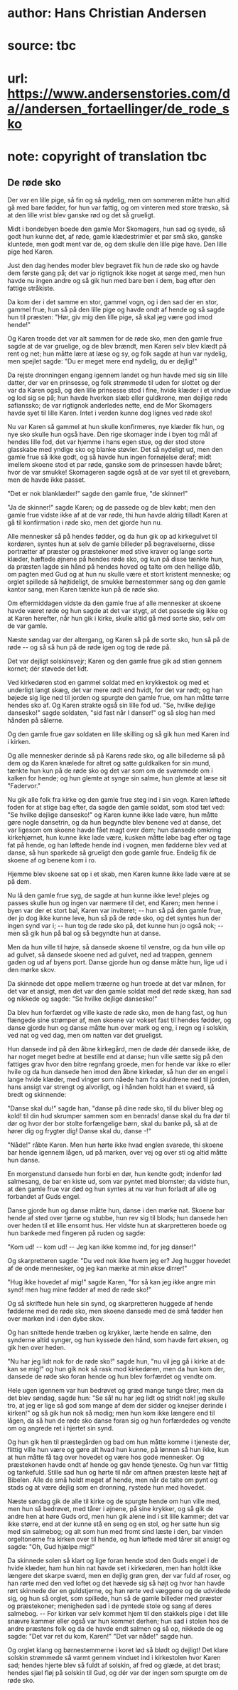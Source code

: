 # author: Hans Christian Andersen
# source: tbc
# url: https://www.andersenstories.com/da//andersen_fortaellinger/de_rode_sko
# note: copyright of translation tbc

## De røde sko 

Der var en lille pige, så fin og så nydelig, men om sommeren måtte hun
altid gå med bare fødder, for hun var fattig, og om vinteren med store
træsko, så at den lille vrist blev ganske rød og det så grueligt.

Midt i bondebyen boede den gamle Mor Skomagers, hun sad og syede, så
godt hun kunne det, af røde, gamle klædestrimler et par små sko, ganske
kluntede, men godt ment var de, og dem skulle den lille pige have. Den
lille pige hed Karen.

Just den dag hendes moder blev begravet fik hun de røde sko og havde dem
første gang på; det var jo rigtignok ikke noget at sørge med, men hun
havde nu ingen andre og så gik hun med bare ben i dem, bag efter den
fattige stråkiste.

Da kom der i det samme en stor, gammel vogn, og i den sad der en stor,
gammel frue, hun så på den lille pige og havde ondt af hende og så sagde
hun til præsten: "Hør, giv mig den lille pige, så skal jeg være god
imod hende!"

Og Karen troede det var alt sammen for de røde sko, men den gamle frue
sagde at de var gruelige, og de blev brændt, men Karen selv blev klædt
på rent og net; hun måtte lære at læse og sy, og folk sagde at hun var
nydelig, men spejlet sagde: "Du er meget mere end nydelig, du er
dejlig!"

Da rejste dronningen engang igennem landet og hun havde med sig sin
lille datter, der var en prinsesse, og folk strømmede til uden for
slottet og der var da Karen også, og den lille prinsesse stod i fine,
hvide klæder i et vindue og lod sig se på; hun havde hverken slæb eller
guldkrone, men dejlige røde safianssko; de var rigtignok anderledes
nette, end de Mor Skomagers havde syet til lille Karen. Intet i verden
kunne dog lignes ved røde sko!

Nu var Karen så gammel at hun skulle konfirmeres, nye klæder fik hun, og
nye sko skulle hun også have. Den rige skomager inde i byen tog mål af
hendes lille fod, det var hjemme i hans egen stue, og der stod store
glasskabe med yndige sko og blanke støvler. Det så nydeligt ud, men den
gamle frue så ikke godt, og så havde hun ingen fornøjelse deraf; midt
imellem skoene stod et par røde, ganske som de prinsessen havde båret;
hvor de var smukke! Skomageren sagde også at de var syet til et
grevebarn, men de havde ikke passet.

"Det er nok blanklæder!" sagde den gamle frue, "de skinner!"

"Ja de skinner!" sagde Karen; og de passede og de blev købt; men den
gamle frue vidste ikke af at de var røde, thi hun havde aldrig tilladt
Karen at gå til konfirmation i røde sko, men det gjorde hun nu.

Alle mennesker så på hendes fødder, og da hun gik op ad kirkegulvet til
kordøren, syntes hun at selv de gamle billeder på begravelserne, disse
portrætter af præster og præstekoner med stive kraver og lange sorte
klæder, hæftede øjnene på hendes røde sko, og kun på disse tænkte hun,
da præsten lagde sin hånd på hendes hoved og talte om den hellige dåb,
om pagten med Gud og at hun nu skulle være et stort kristent menneske;
og orglet spillede så højtideligt, de smukke børnestemmer sang og den
gamle kantor sang, men Karen tænkte kun på de røde sko.

Om eftermiddagen vidste da den gamle frue af alle mennesker at skoene
havde været røde og hun sagde at det var stygt, at det passede sig ikke
og at Karen herefter, når hun gik i kirke, skulle altid gå med sorte
sko, selv om de var gamle.

Næste søndag var der altergang, og Karen så på de sorte sko, hun så på
de røde -- og så så hun på de røde igen og tog de røde på.

Det var dejligt solskinsvejr; Karen og den gamle frue gik ad stien
gennem kornet; dér støvede det lidt.

Ved kirkedøren stod en gammel soldat med en krykkestok og med et
underligt langt skæg, det var mere rødt end hvidt, for det var rødt; og
han bøjede sig lige ned til jorden og spurgte den gamle frue, om han
måtte tørre hendes sko af. Og Karen strakte også sin lille fod ud. "Se,
hvilke dejlige dansesko!" sagde soldaten, "sid fast når I danser!" og
så slog han med hånden på sålerne.

Og den gamle frue gav soldaten en lille skilling og så gik hun med Karen
ind i kirken.

Og alle mennesker derinde så på Karens røde sko, og alle billederne så
på dem og da Karen knælede for altret og satte guldkalken for sin mund,
tænkte hun kun på de røde sko og det var som om de svømmede om i kalken
for hende; og hun glemte at synge sin salme, hun glemte at læse sit
"Fadervor."

Nu gik alle folk fra kirke og den gamle frue steg ind i sin vogn. Karen
løftede foden for at stige bag efter, da sagde den gamle soldat, som
stod tæt ved: "Se hvilke dejlige dansesko!" og Karen kunne ikke lade
være, hun måtte gøre nogle dansetrin, og da hun begyndte blev benene ved
at danse, det var ligesom om skoene havde fået magt over dem; hun
dansede omkring kirkehjørnet, hun kunne ikke lade være, kusken måtte
løbe bag efter og tage fat på hende, og han løftede hende ind i vognen,
men fødderne blev ved at danse, så hun sparkede så grueligt den gode
gamle frue. Endelig fik de skoene af og benene kom i ro.

Hjemme blev skoene sat op i et skab, men Karen kunne ikke lade være at
se på dem.

Nu lå den gamle frue syg, de sagde at hun kunne ikke leve! plejes og
passes skulle hun og ingen var nærmere til det, end Karen; men henne i
byen var der et stort bal, Karen var inviteret; -- hun så på den gamle
frue, der jo dog ikke kunne leve, hun så på de røde sko, og det syntes
hun der ingen synd var i; -- hun tog de røde sko på, det kunne hun jo
også nok; -- men så gik hun på bal og så begyndte hun at danse.

Men da hun ville til højre, så dansede skoene til venstre, og da hun
ville op ad gulvet, så dansede skoene ned ad gulvet, ned ad trappen,
gennem gaden og ud af byens port. Danse gjorde hun og danse måtte hun,
lige ud i den mørke skov.

Da skinnede det oppe mellem træerne og hun troede at det var månen, for
det var et ansigt, men det var den gamle soldat med det røde skæg, han
sad og nikkede og sagde: "Se hvilke dejlige dansesko!"

Da blev hun forfærdet og ville kaste de røde sko, men de hang fast, og
hun flængede sine strømper af, men skoene var vokset fast til hendes
fødder, og danse gjorde hun og danse måtte hun over mark og eng, i regn
og i solskin, ved nat og ved dag, men om natten var det grueligst.

Hun dansede ind på den åbne kirkegård, men de døde dér dansede ikke, de
har noget meget bedre at bestille end at danse; hun ville sætte sig på
den fattiges grav hvor den bitre regnfang groede, men for hende var ikke
ro eller hvile og da hun dansede hen imod den åbne kirkedør, så hun der
en engel i lange hvide klæder, med vinger som nåede ham fra skuldrene
ned til jorden, hans ansigt var strengt og alvorligt, og i hånden holdt
han et sværd, så bredt og skinnende:

"Danse skal du!" sagde han, "danse på dine røde sko, til du bliver
bleg og kold! til din hud skrumper sammen som en benrads! danse skal du
fra dør til dør og hvor der bor stolte forfængelige børn, skal du banke
på, så at de hører dig og frygter dig! Danse skal du, danse -!"

"Nåde!" råbte Karen. Men hun hørte ikke hvad englen svarede, thi
skoene bar hende igennem lågen, ud på marken, over vej og over sti og
altid måtte hun danse.

En morgenstund dansede hun forbi en dør, hun kendte godt; indenfor lød
salmesang, de bar en kiste ud, som var pyntet med blomster; da vidste
hun, at den gamle frue var død og hun syntes at nu var hun forladt af
alle og forbandet af Guds engel.

Danse gjorde hun og danse måtte hun, danse i den mørke nat. Skoene bar
hende af sted over tjørne og stubbe, hun rev sig til blods; hun dansede
hen over heden til et lille ensomt hus. Her vidste hun at skarpretteren
boede og hun bankede med fingeren på ruden og sagde:

"Kom ud! -- kom ud! -- Jeg kan ikke komme ind, for jeg danser!"

Og skarpretteren sagde: "Du ved nok ikke hvem jeg er? Jeg hugger
hovedet af de onde mennesker, og jeg kan mærke at min økse dirrer!"

"Hug ikke hovedet af mig!" sagde Karen, "for så kan jeg ikke angre
min synd! men hug mine fødder af med de røde sko!"

Og så skriftede hun hele sin synd, og skarpretteren huggede af hende
fødderne med de røde sko, men skoene dansede med de små fødder hen over
marken ind i den dybe skov.

Og han snittede hende træben og krykker, lærte hende en salme, den
synderne altid synger, og hun kyssede den hånd, som havde ført øksen, og
gik hen over heden.

"Nu har jeg lidt nok for de røde sko!" sagde hun, "nu vil jeg gå i
kirke at de kan se mig!" og hun gik nok så rask mod kirkedøren, men da
hun kom der, dansede de røde sko foran hende og hun blev forfærdet og
vendte om.

Hele ugen igennem var hun bedrøvet og græd mange tunge tårer, men da det
blev søndag, sagde hun: "Se så! nu har jeg lidt og stridt nok! jeg
skulle tro, at jeg er lige så god som mange af dem der sidder og knejser
derinde i kirken!" og så gik hun nok så modig; men hun kom ikke længere
end til lågen, da så hun de røde sko danse foran sig og hun forfærdedes
og vendte om og angrede ret i hjertet sin synd.

Og hun gik hen til præstegården og bad om hun måtte komme i tjeneste
der, flittig ville hun være og gøre alt hvad hun kunne, på lønnen så hun
ikke, kun at hun måtte få tag over hovedet og være hos gode mennesker.
Og præstekonen havde ondt af hende og gav hende tjeneste. Og hun var
flittig og tankefuld. Stille sad hun og hørte til når om aftnen præsten
læste højt af Bibelen. Alle de små holdt meget af hende, men når de
talte om pynt og stads og at være dejlig som en dronning, rystede hun
med hovedet.

Næste søndag gik de alle til kirke og de spurgte hende om hun ville med,
men hun så bedrøvet, med tårer i øjnene, på sine krykker, og så gik de
andre hen at høre Guds ord, men hun gik alene ind i sit lille kammer;
det var ikke større, end at der kunne stå en seng og en stol, og her
satte hun sig med sin salmebog; og alt som hun med fromt sind læste i
den, bar vinden orgeltonerne fra kirken over til hende, og hun løftede
med tårer sit ansigt og sagde: "Oh, Gud hjælpe mig!"

Da skinnede solen så klart og lige foran hende stod den Guds engel i de
hvide klæder, ham hun hin nat havde set i kirkedøren, men han holdt ikke
længere det skarpe sværd, men en dejlig grøn gren, der var fuld af
roser, og han rørte med den ved loftet og det hævede sig så højt og hvor
han havde rørt skinnede der en guldstjerne, og han rørte ved væggene og
de udvidede sig, og hun så orglet, som spillede, hun så de gamle
billeder med præster og præstekoner; menigheden sad i de pyntede stole
og sang af deres salmebog. -- For kirken var selv kommet hjem til den
stakkels pige i det lille snævre kammer eller også var hun kommet
derhen; hun sad i stolen hos de andre præstens folk og da de havde endt
salmen og så op, nikkede de og sagde: "Det var ret du kom, Karen!"
"Det var nåde!" sagde hun.

Og orglet klang og børnestemmerne i koret lød så blødt og dejligt! Det
klare solskin strømmede så varmt gennem vinduet ind i kirkestolen hvor
Karen sad; hendes hjerte blev så fuldt af solskin, af fred og glæde, at
det brast; hendes sjæl fløj på solskin til Gud, og dér var der ingen som
spurgte om de røde sko.
